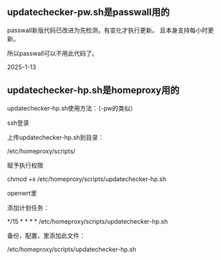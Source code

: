 updatechecker-pw.sh是passwall用的
----------------------------------------------
passwall新版代码已改进为先检测，有变化才执行更新。
且本身支持每小时更新。

所以passwall可以不用此代码了。

2025-1-13



updatechecker-hp.sh是homeproxy用的
----------------------------------------------
updatechecker-hp.sh使用方法：（-pw的类似）

ssh登录



上传updatechecker-hp.sh到目录：

/etc/homeproxy/scripts/

赋予执行权限

chmod +x /etc/homeproxy/scripts/updatechecker-hp.sh

openwrt里

添加计划任务：

*/15 * * * * /etc/homeproxy/scripts/updatechecker-hp.sh


备份，配置，里添加此文件：

/etc/homeproxy/scripts/updatechecker-hp.sh
